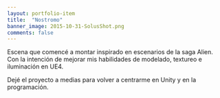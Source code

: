 ```yaml
---
layout: portfolio-item
title:  "Nostromo"
banner_image: 2015-10-31-SolusShot.png
comments: false
---
```


Escena que comencé a montar inspirado en escenarios de la saga Alien. Con la intención de mejorar mis habilidades de modelado, textureo e iluminación en UE4.

Dejé el proyecto a medias para volver a centrarme en Unity y en la programación.
